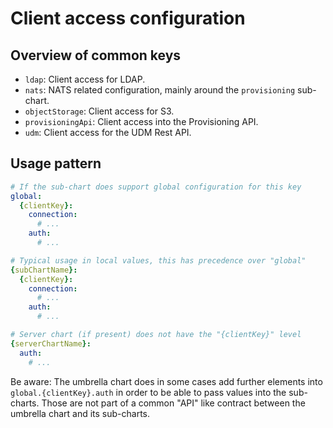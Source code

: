 # Client access configuration

## Overview of common keys

- `ldap`: Client access for LDAP.
- `nats`: NATS related configuration, mainly around the `provisioning` sub-chart.
- `objectStorage`: Client access for S3.
- `provisioningApi`: Client access into the Provisioning API.
- `udm`: Client access for the UDM Rest API.

## Usage pattern

```yaml
# If the sub-chart does support global configuration for this key
global:
  {clientKey}:
    connection:
      # ...
    auth:
      # ...

# Typical usage in local values, this has precedence over "global"
{subChartName}:
  {clientKey}:
    connection:
      # ...
    auth:
      # ...

# Server chart (if present) does not have the "{clientKey}" level
{serverChartName}:
  auth:
    # ...
```

Be aware: The umbrella chart does in some cases add further elements into
`global.{clientKey}.auth` in order to be able to pass values into the
sub-charts. Those are not part of a common "API" like contract between the
umbrella chart and its sub-charts.
